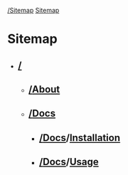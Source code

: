 [/](/AWK.py "/")[Sitemap](/AWK.py/sitemap "/sitemap")
[Sitemap](/AWK.py/sitemap "/sitemap")

# Sitemap

* ## [/](/AWK.py "/")

  * ## [/](/AWK.py "/")[About](/AWK.py/about "/about")

  * ## [/](/AWK.py "/")[Docs](/AWK.py/docs "/docs")

    * ## [/](/AWK.py "/")[Docs](/AWK.py/docs "/docs")/[Installation](/AWK.py/docs/install "/docs/install")

    * ## [/](/AWK.py "/")[Docs](/AWK.py/docs "/docs")/[Usage](/AWK.py/docs/usage "/docs/usage")

